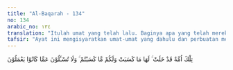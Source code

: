 ```yaml
---
title: "Al-Baqarah - 134"
no: 134
arabic_no: ١٣٤
translation: "Itulah umat yang telah lalu. Baginya apa yang telah mereka usahakan dan bagimu apa yang telah kamu usahakan. Dan kamu tidak akan diminta (pertanggungjawaban) tentang apa yang dahulu mereka kerjakan."
tafsir: "Ayat ini mengisyaratkan umat-umat yang dahulu dan perbuatan mereka, yaitu umat Nabi Ibrahim dan nabi-nabi yang didoakannya, yang telah diterangkan pada ayat sebelum ini. Ayat ini menegaskan bahwa manusia itu dinilai dan dibalas berdasarkan amalnya, tidak seorang pun yang dapat menolong mereka selain Allah."
---
```


تِلْكَ اُمَّةٌ قَدْ خَلَتْ ۚ لَهَا مَا كَسَبَتْ وَلَكُمْ مَّا كَسَبْتُمْ ۚ وَلَا تُسْـَٔلُوْنَ عَمَّا كَانُوْا يَعْمَلُوْنَ
